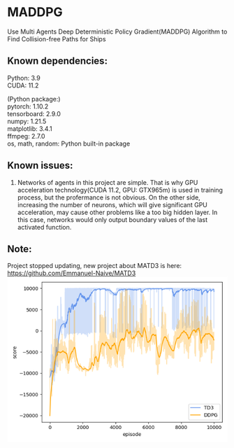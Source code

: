 # MADDPG
Use Multi Agents Deep Deterministic Policy Gradient(MADDPG) Algorithm to Find Collision-free Paths for Ships  
## Known dependencies: 
  Python: 3.9  
  CUDA: 11.2  
  
  (Python package:)  
  pytorch: 1.10.2  
  tensorboard: 2.9.0  
  numpy: 1.21.5  
  matplotlib: 3.4.1  
  ffmpeg: 2.7.0  
  os, math, random: Python built-in package

## Known issues:
  1. Networks of agents in this project are simple. That is why GPU acceleration technology(CUDA 11.2, GPU: GTX965m) is used in training process, but the profermance is not obvious. On the other side, increasing the number of neurons, which will give significant GPU acceleration, may cause other problems like a too big hidden layer. In this case, networks would only output boundary values of the last activated function.

## Note:
Project stopped updating, new project about MATD3 is here: https://github.com/Emmanuel-Naive/MATD3  
![TD3v.s.DDPG](https://github.com/Emmanuel-Naive/MADDPG/blob/main/SavedResult/TD3v.s.DDPG.png)   
